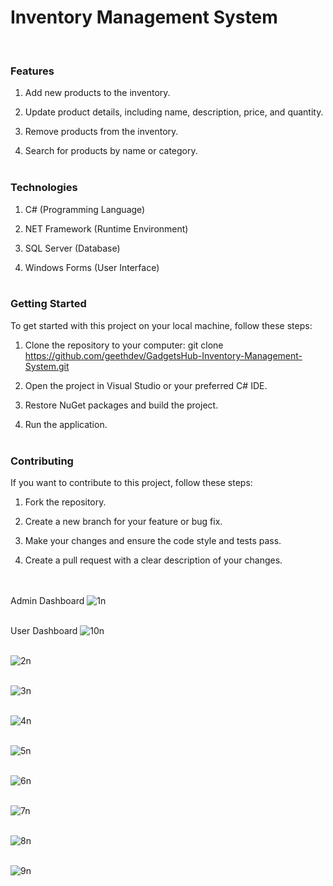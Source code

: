 <h1>Inventory Management System</h1> <br>

<h3>Features</h3>

1. Add new products to the inventory.<br>

2. Update product details, including name, description, price, and quantity.<br>

3. Remove products from the inventory.<br>

4. Search for products by name or category.<br><br>


<h3>Technologies</h3>

1. C# (Programming Language) <br>

2. NET Framework (Runtime Environment) <br>

3. SQL Server (Database) <br>

4. Windows Forms (User Interface) <br><br>

<h3>Getting Started</h3>
To get started with this project on your local machine, follow these steps:

1. Clone the repository to your computer:
git clone https://github.com/geethdev/GadgetsHub-Inventory-Management-System.git <br>

2. Open the project in Visual Studio or your preferred C# IDE. <br>

3. Restore NuGet packages and build the project.<br>

4. Run the application.<br><br>

<h3>Contributing</h3>
If you want to contribute to this project, follow these steps:

1. Fork the repository. <br>

2. Create a new branch for your feature or bug fix.<br>

3. Make your changes and ensure the code style and tests pass.<br>

4. Create a pull request with a clear description of your changes.<br>
<br> <br>


Admin Dashboard
![1n](https://github.com/geethdev/GadgetsHub-Inventory-Management-System/assets/75660243/b4e49701-5d2c-4f05-a9f8-e31e8fa535e1)
<br> <br>

User Dashboard
![10n](https://github.com/geethdev/GadgetsHub-Inventory-Management-System/assets/75660243/71de2bda-f65c-400e-ae95-60b9675d84fb)
<br> <br>

![2n](https://github.com/geethdev/GadgetsHub-Inventory-Management-System/assets/75660243/a29d7325-1fda-42ed-9f76-0c67ace45aba)
<br> <br>

![3n](https://github.com/geethdev/GadgetsHub-Inventory-Management-System/assets/75660243/504fb8bf-da50-4d65-92cd-9d1ee99cf1fe)
<br> <br>

![4n](https://github.com/geethdev/GadgetsHub-Inventory-Management-System/assets/75660243/5aad34b6-cd32-41c4-9a39-d1abba58b343)
<br> <br>

![5n](https://github.com/geethdev/GadgetsHub-Inventory-Management-System/assets/75660243/a171de06-262a-45c4-a359-5c52fa001635)
<br> <br>

![6n](https://github.com/geethdev/GadgetsHub-Inventory-Management-System/assets/75660243/715aa98b-5460-4eab-87ca-cb616ed00743)
<br> <br>

![7n](https://github.com/geethdev/GadgetsHub-Inventory-Management-System/assets/75660243/450158dd-bf80-4234-89bb-e40ddc0f5c7b)
<br> <br>

![8n](https://github.com/geethdev/GadgetsHub-Inventory-Management-System/assets/75660243/c1b7da24-0ee5-48d3-bfba-6cee40a95761)
<br> <br>

![9n](https://github.com/geethdev/GadgetsHub-Inventory-Management-System/assets/75660243/93dc2abb-01bb-40d9-83df-68fa9326a290)
<br> <br>






